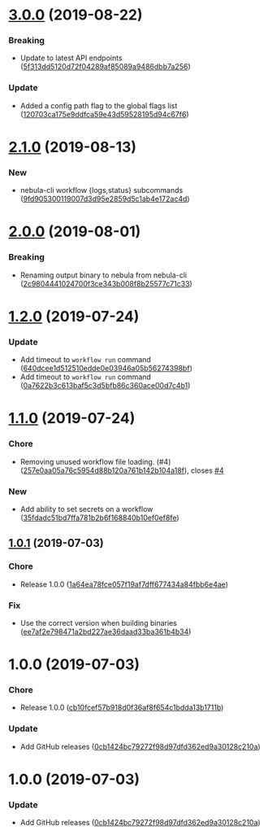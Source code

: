 # [3.0.0](https://github.com/puppetlabs/nebula-cli/compare/v2.1.0...v3.0.0) (2019-08-22)


### Breaking

* Update to latest API endpoints ([5f313dd5120d72f04289af85089a9486dbb7a256](https://github.com/puppetlabs/nebula-cli/commit/5f313dd5120d72f04289af85089a9486dbb7a256))

### Update

* Added a config path flag to the global flags list ([120703ca175e9ddfca59e43d59528195d94c67f6](https://github.com/puppetlabs/nebula-cli/commit/120703ca175e9ddfca59e43d59528195d94c67f6))

# [2.1.0](https://github.com/puppetlabs/nebula-cli/compare/v2.0.0...v2.1.0) (2019-08-13)


### New

* nebula-cli workflow {logs,status} subcommands ([9fd905300119007d3d95e2859d5c1ab4e172ac4d](https://github.com/puppetlabs/nebula-cli/commit/9fd905300119007d3d95e2859d5c1ab4e172ac4d))

# [2.0.0](https://github.com/puppetlabs/nebula-cli/compare/v1.2.0...v2.0.0) (2019-08-01)


### Breaking

* Renaming output binary to nebula from nebula-cli ([2c9804441024700f3ce343b008f8b25577c71c33](https://github.com/puppetlabs/nebula-cli/commit/2c9804441024700f3ce343b008f8b25577c71c33))

# [1.2.0](https://github.com/puppetlabs/nebula-cli/compare/v1.1.0...v1.2.0) (2019-07-24)


### Update

* Add timeout to `workflow run` command ([640dcee1d512510edde0e03946a05b56274398bf](https://github.com/puppetlabs/nebula-cli/commit/640dcee1d512510edde0e03946a05b56274398bf))
* Add timeout to `workflow run` command ([0a7622b3c613baf5c3d5bfb86c360ace00d7c4b1](https://github.com/puppetlabs/nebula-cli/commit/0a7622b3c613baf5c3d5bfb86c360ace00d7c4b1))

# [1.1.0](https://github.com/puppetlabs/nebula-cli/compare/v1.0.1...v1.1.0) (2019-07-24)


### Chore

* Removing unused workflow file loading. (#4) ([257e0aa05a76c5954d88b120a761b142b104a18f](https://github.com/puppetlabs/nebula-cli/commit/257e0aa05a76c5954d88b120a761b142b104a18f)), closes [#4](https://github.com/puppetlabs/nebula-cli/issues/4)

### New

* Add ability to set secrets on a workflow ([35fdadc51bd7ffa781b2b6f168840b10ef0ef8fe](https://github.com/puppetlabs/nebula-cli/commit/35fdadc51bd7ffa781b2b6f168840b10ef0ef8fe))

## [1.0.1](https://github.com/puppetlabs/nebula-cli/compare/v1.0.0...v1.0.1) (2019-07-03)


### Chore

* Release 1.0.0 ([1a64ea78fce057f19af7dff677434a84fbb6e4ae](https://github.com/puppetlabs/nebula-cli/commit/1a64ea78fce057f19af7dff677434a84fbb6e4ae))

### Fix

* Use the correct version when building binaries ([ee7af2e798471a2bd227ae36daad33ba361b4b34](https://github.com/puppetlabs/nebula-cli/commit/ee7af2e798471a2bd227ae36daad33ba361b4b34))

# 1.0.0 (2019-07-03)


### Chore

* Release 1.0.0 ([cb10fcef57b918d0f36af8f654c1bdda13b1711b](https://github.com/puppetlabs/nebula-cli/commit/cb10fcef57b918d0f36af8f654c1bdda13b1711b))

### Update

* Add GitHub releases ([0cb1424bc79272f98d97dfd362ed9a30128c210a](https://github.com/puppetlabs/nebula-cli/commit/0cb1424bc79272f98d97dfd362ed9a30128c210a))

# 1.0.0 (2019-07-03)


### Update

* Add GitHub releases ([0cb1424bc79272f98d97dfd362ed9a30128c210a](https://github.com/puppetlabs/nebula-cli/commit/0cb1424bc79272f98d97dfd362ed9a30128c210a))
